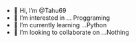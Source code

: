 - 👋 Hi, I’m @Tahu69
- 👀 I’m interested in ... Proggraming
- 🌱 I’m currently learning ...Python
- 💞️ I’m looking to collaborate on ...Nothing


